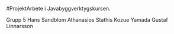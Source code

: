 #ProjektArbete i Javabyggverktygskursen.

Grupp 5
Hans Sandblom 
Athanasios Stathis
Kozue Yamada
Gustaf Linnarsson
